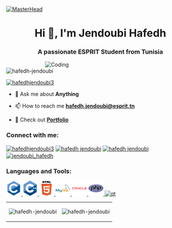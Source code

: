 [![MasterHead](https://miro.medium.com/v2/resize:fit:1400/1*i8-u-V8LTTbQwTeUwLI_BQ.gif)](https://www.linkedin.com/in/hafedh-jendoubi/)
<h1 align="center">Hi 👋, I'm Jendoubi Hafedh</h1>
<h3 align="center">A passionate ESPRIT Student from Tunisia</h3>
<img align="right" alt="Coding" width="400" src="https://media.giphy.com/media/v1.Y2lkPTc5MGI3NjExdWRsNHB1MHR5dXByNXM3a2thdmk1YWs3b2ZwaXg1NnFmc3o1czdueCZlcD12MV9pbnRlcm5hbF9naWZfYnlfaWQmY3Q9Zw/qgQUggAC3Pfv687qPC/giphy.gif">

<p align="left"> <img src="https://komarev.com/ghpvc/?username=hafedh-jendoubi&label=Profile%20views&color=0e75b6&style=flat" alt="hafedh-jendoubi" /> </p>

<p align="left"> <a href="https://twitter.com/hafedhjendoubi3" target="blank"><img src="https://img.shields.io/twitter/follow/hafedhjendoubi3?logo=twitter&style=for-the-badge" alt="hafedhjendoubi3" /></a> </p>

- 💬 Ask me about **Anything**

- 📫 How to reach me **hafedh.jendoubi@esprit.tn**

- 📝 Check out **<a href="https://hafedh-jendoubi.netlify.app/">Portfolio</a>**

<h3 align="left">Connect with me:</h3>
<p align="left">
<a href="https://twitter.com/hafedhjendoubi3" target="blank"><img align="center" src="https://raw.githubusercontent.com/rahuldkjain/github-profile-readme-generator/master/src/images/icons/Social/twitter.svg" alt="hafedhjendoubi3" height="30" width="40" /></a>
<a href="https://linkedin.com/in/hafedh-jendoubi" target="blank"><img align="center" src="https://raw.githubusercontent.com/rahuldkjain/github-profile-readme-generator/master/src/images/icons/Social/linked-in-alt.svg" alt="hafedh jendoubi" height="30" width="40" /></a>
<a href="https://fb.com/Hafedh.jendoubi.21" target="blank"><img align="center" src="https://raw.githubusercontent.com/rahuldkjain/github-profile-readme-generator/master/src/images/icons/Social/facebook.svg" alt="hafedh jendoubi" height="30" width="40" /></a>
<a href="https://instagram.com/jendoubi_hafedh" target="blank"><img align="center" src="https://raw.githubusercontent.com/rahuldkjain/github-profile-readme-generator/master/src/images/icons/Social/instagram.svg" alt="jendoubi_hafedh" height="30" width="40" /></a>
</p>

<h3 align="left">Languages and Tools:</h3>
<p align="left"> <a href="https://www.cprogramming.com/" target="_blank" rel="noreferrer"> <img src="https://raw.githubusercontent.com/devicons/devicon/master/icons/c/c-original.svg" alt="c" width="40" height="40"/> </a> <a href="https://www.w3schools.com/cpp/" target="_blank" rel="noreferrer"> <img src="https://raw.githubusercontent.com/devicons/devicon/master/icons/cplusplus/cplusplus-original.svg" alt="cplusplus" width="40" height="40"/> </a> <a href="https://www.w3.org/html/" target="_blank" rel="noreferrer"> <img src="https://raw.githubusercontent.com/devicons/devicon/master/icons/html5/html5-original-wordmark.svg" alt="html5" width="40" height="40"/> </a> <a href="https://www.mysql.com/" target="_blank" rel="noreferrer"> <img src="https://raw.githubusercontent.com/devicons/devicon/master/icons/mysql/mysql-original-wordmark.svg" alt="mysql" width="40" height="40"/> </a> <a href="https://www.oracle.com/" target="_blank" rel="noreferrer"> <img src="https://raw.githubusercontent.com/devicons/devicon/master/icons/oracle/oracle-original.svg" alt="oracle" width="40" height="40"/> </a> <a href="https://www.php.net" target="_blank" rel="noreferrer"> <img src="https://raw.githubusercontent.com/devicons/devicon/master/icons/php/php-original.svg" alt="php" width="40" height="40"/> </a> <a href="https://www.qt.io/" target="_blank" rel="noreferrer"> <img src="https://upload.wikimedia.org/wikipedia/commons/0/0b/Qt_logo_2016.svg" alt="qt" width="40" height="40"/> </a> </p>

<table>
  <tr>
    <td><p><img src="https://github-readme-stats.vercel.app/api?username=hafedh-jendoubi&show_icons=true&theme=radical&locale=en" alt="hafedh-jendoubi" /></p></td>
    <td><p><img src="https://github-readme-streak-stats.herokuapp.com/?user=hafedh-jendoubi&theme=radical&" alt="hafedh-jendoubi" /></p></td>
  </tr>
</table>
